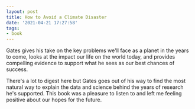 ```yaml
---
layout: post
title: How to Avoid a Climate Disaster
date: '2021-04-21 17:27:58'
tags:
- book
---
```


Gates gives his take on the key problems we'll face as a planet in the years to come, looks at the impact our life on the world today, and provides compelling evidence to support what he sees as our best chances of success.

There's a lot to digest here but Gates goes out of his way to find the most natural way to explain the data and science behind the years of research he's supported. This book was a pleasure to listen to and left me feeling positive about our hopes for the future.

